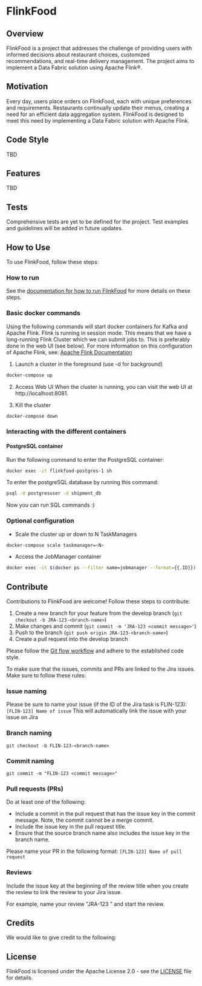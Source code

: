 # FlinkFood

## Overview

FlinkFood is a project that addresses the challenge of providing users with informed decisions about restaurant choices, customized recommendations, and real-time delivery management. The project aims to implement a Data Fabric solution using Apache Flink®.

## Motivation

Every day, users place orders on FlinkFood, each with unique preferences and requirements. Restaurants continually update their menus, creating a need for an efficient data aggregation system. FlinkFood is designed to meet this need by implementing a Data Fabric solution with Apache Flink.

## Code Style

TBD

## Features

TBD

## Tests

Comprehensive tests are yet to be defined for the project. Test examples and guidelines will be added in future updates.

## How to Use

To use FlinkFood, follow these steps:

### How to run

See the [documentation for how to run FlinkFood](docs/howToRun.md) for more details on these steps.

### Basic docker commands

Using the following commands will start docker containers for Kafka and Apache Flink. Flink is running in session mode. This means that we have a long-running Flink Cluster which we can submit jobs to. This is preferably done in the web UI (see below). For more information on this configuration of Apache Flink, see: [Apache Flink Documentation](https://nightlies.apache.org/flink/flink-docs-master/docs/deployment/resource-providers/standalone/docker/#session-mode-1)

1. Launch a cluster in the foreground (use -d for background)

```sh
docker-compose up
```

2. Access Web UI
   When the cluster is running, you can visit the web UI at http://localhost:8081.

3. Kill the cluster

```sh
docker-compose down
```

### Interacting with the different containers

#### PostgreSQL container

Run the following command to enter the PostgreSQL container:

```sh
docker exec -it flinkfood-postgres-1 sh
```

To enter the postgreSQL database by running this command:

```sh
psql -U postgresuser -d shipment_db
```

Now you can run SQL commands :)

### Optional configuration

- Scale the cluster up or down to N TaskManagers

```sh
docker-compose scale taskmanager=<N>
```

- Access the JobManager container

```sh
docker exec -it $(docker ps --filter name=jobmanager --format={{.ID}}) /bin/sh
```

## Contribute

Contributions to FlinkFood are welcome! Follow these steps to contribute:

1. Create a new branch for your feature from the develop branch (`git checkout -b JRA-123-<branch-name>`)
2. Make changes and commit (`git commit -m 'JRA-123 <commit message>'`)
3. Push to the branch (`git push origin JRA-123-<branch-name>`)
4. Create a pull request into the develop branch

Please follow the [Git flow workflow](https://www.gitkraken.com/learn/git/git-flow) and adhere to the established code style.

To make sure that the issues, commits and PRs are linked to the Jira issues. Make sure to follow these rules:

### Issue naming

Please be sure to name your issue (if the ID of the Jira task is FLIN-123):
`[FLIN-123] Name of issue`
This will automatically link the issue with your issue on Jira

### Branch naming

`git checkout -b FLIN-123-<branch-name>`

### Commit naming

`git commit -m "FLIN-123 <commit message>"`

### Pull requests (PRs)

Do at least one of the following:

- Include a commit in the pull request that has the issue key in the commit message. Note, the commit cannot be a merge commit.
- Include the issue key in the pull request title.
- Ensure that the source branch name also includes the issue key in the branch name.

Please name your PR in the following format:
`[FLIN-123] Name of pull request`

### Reviews

Include the issue key at the beginning of the review title when you create the review to link the review to your Jira issue.

For example, name your review "JRA-123 <review summary>" and start the review.

## Credits

We would like to give credit to the following:

## License

FlinkFood is licensed under the Apache License 2.0 - see the [LICENSE](LICENSE) file for details.
